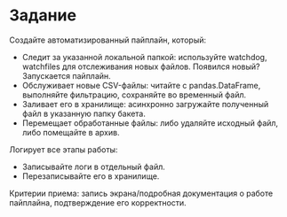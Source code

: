 # Задание
Создайте автоматизированный пайплайн, который:

- Следит за указанной локальной папкой: используйте watchdog, watchfiles для отслеживания новых файлов. Появился новый? Запускается пайплайн. 
- Обслуживает новые CSV-файлы: читайте с pandas.DataFrame, выполняйте фильтрацию, сохраняйте во временный файл.
- Заливает его в хранилище: асинхронно загружайте полученный файл в указанную папку бакета.
- Перемещает обработанные файлы: либо удаляйте исходный файл, либо помещайте в архив.

Логирует все этапы работы:
- Записывайте логи в отдельный файл.
- Перезаписывайте его в хранилище.

Критерии приема: запись экрана/подробная документация о работе пайплайна, подтверждение его корректности.